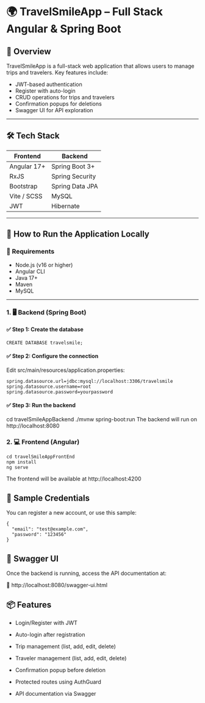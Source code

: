 # 🌍 TravelSmileApp – Full Stack Angular & Spring Boot

## 📖 Overview

TravelSmileApp is a full-stack web application that allows users to manage trips and travelers. Key features include:

- JWT-based authentication
- Register with auto-login
- CRUD operations for trips and travelers
- Confirmation popups for deletions
- Swagger UI for API exploration

---

## 🛠️ Tech Stack

| Frontend      | Backend        |
|---------------|----------------|
| Angular 17+   | Spring Boot 3+ |
| RxJS          | Spring Security |
| Bootstrap     | Spring Data JPA |
| Vite / SCSS   | MySQL          |
| JWT           | Hibernate      |

---

## 🚀 How to Run the Application Locally

### 🧱 Requirements

- Node.js (v16 or higher)
- Angular CLI
- Java 17+
- Maven
- MySQL

---

### 1. 🖥️ Backend (Spring Boot)

#### ✅ Step 1: Create the database

```
CREATE DATABASE travelsmile;

```
#### ✅ Step 2: Configure the connection
Edit src/main/resources/application.properties:

```
spring.datasource.url=jdbc:mysql://localhost:3306/travelsmile
spring.datasource.username=root
spring.datasource.password=yourpassword

```
#### ✅ Step 3: Run the backend

cd travelSmileAppBackend
./mvnw spring-boot:run
The backend will run on http://localhost:8080

### 2. 💻 Frontend (Angular)
```
cd travelSmileAppFrontEnd
npm install
ng serve
```
The frontend will be available at http://localhost:4200

## 🔑 Sample Credentials
You can register a new account, or use this sample:
```
{
  "email": "test@example.com",
  "password": "123456"
}

```
## 📜 Swagger UI

Once the backend is running, access the API documentation at:

🔗 http://localhost:8080/swagger-ui.html

## 📦 Features
 - Login/Register with JWT

 - Auto-login after registration

 - Trip management (list, add, edit, delete)

 - Traveler management (list, add, edit, delete)

 - Confirmation popup before deletion

 - Protected routes using AuthGuard

 - API documentation via Swagger

